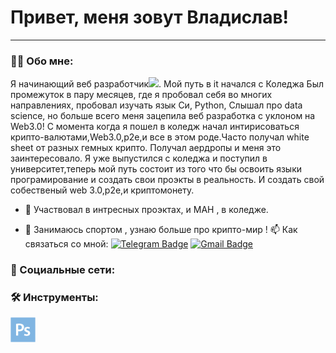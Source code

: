 # Привет, меня зовут Владислав!


---
### :man_technologist: Обо мне:


Я начинающий веб разработчик<img src="https://media.giphy.com/media/WUlplcMpOCEmTGBtBW/giphy.gif" width="30px">. Мой путь в it начался с Коледжа 
 Был промежуток в пару месяцев, где я пробовал себя во многих направлениях, пробовал изучать язык Си, Python, Слышал про  data science, но больше всего меня зацепила веб разработка с уклоном на Web3.0!
С момента когда я пошел в коледж начал интирисоваться крипто-валютами,Web3.0,p2e,и все в этом роде.Часто получал white sheet от разных гемных крипто. Получал аердропы и меня это заинтересовало.
Я уже выпустился с коледжа и поступил в университет,теперь мой путь состоит из того что бы освоить языки програмирование и создать свои проэкты в реальность. И создать  свой собественый web 3.0,p2e,и криптомонету.

- :telescope: Участвовал в интресных проэктах, и  МАН , в коледже.

- :seedling: Занимаюсь спортом , узнаю больше про крипто-мир !
:mailbox: Как связаться со мной: [![Telegram Badge](https://img.shields.io/badge/-Murchalos-blue?style=flat&logo=Telegram&logoColor=white)](https://t.me/Murchalos) 
[![Gmail Badge](https://img.shields.io/badge/-Gmail-red?style=flat&logo=Gmail&logoColor=white)](bkononenko12@gmail.com)

### 🤝 Социальные сети:
  <!-- <a href="[https://t.me/" target=](https://t.me/Murchalos)"_blank">
      <img src="https://cdn-icons-png.flaticon.com/512/2111/2111646.png" width="40" height="40" alt="telegram group" />
    </a>
 <a href="https://youtube.com/@korgut404?si=pDygid1gdCDacgDg" target="_blank">
      <img src="https://cdn-icons-png.flaticon.com/512/3670/3670147.png" width="40" height="40" alt="Youtube"/>
    </a> -->
### 🛠 Инструменты:
 <img src="https://github.com/devicons/devicon/blob/master/icons/photoshop/photoshop-plain.svg" title="photoshop" alt="photoshop" width="40" height="40"/>&nbsp;
